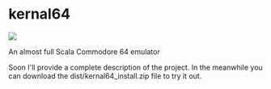 kernal64
========
![](https://github.com/abbruzze/kernal64/blob/master/images/c64.jpg)

An almost full Scala Commodore 64 emulator

Soon I'll provide a complete description of the project.
In the meanwhile you can download the dist/kernal64_install.zip file to try it out.
